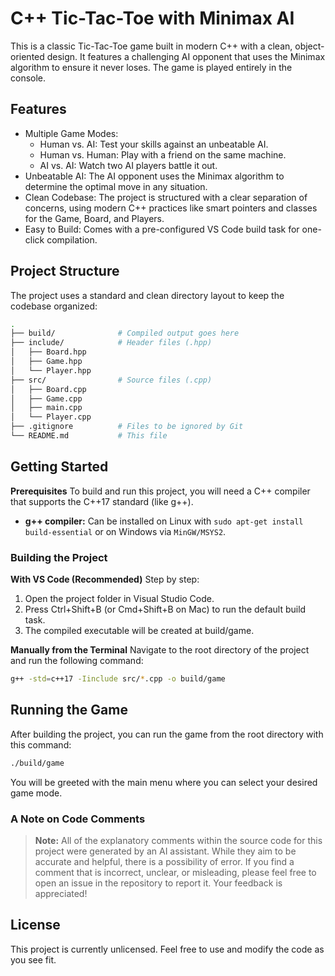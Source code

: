 # C++ Tic-Tac-Toe with Minimax AI

This is a classic Tic-Tac-Toe game built in modern C++ with a clean, object-oriented design. It features a challenging AI opponent that uses the Minimax algorithm to ensure it never loses. The game is played entirely in the console.

## Features

- Multiple Game Modes:
  - Human vs. AI: Test your skills against an unbeatable AI.
  - Human vs. Human: Play with a friend on the same machine.
  - AI vs. AI: Watch two AI players battle it out.
- Unbeatable AI: The AI opponent uses the Minimax algorithm to determine the optimal move in any situation.
- Clean Codebase: The project is structured with a clear separation of concerns, using modern C++ practices like smart pointers and classes for the Game, Board, and Players.
- Easy to Build: Comes with a pre-configured VS Code build task for one-click compilation.

## Project Structure

The project uses a standard and clean directory layout to keep the codebase organized:

```bash
.
├── build/              # Compiled output goes here
├── include/            # Header files (.hpp)
│   ├── Board.hpp
│   ├── Game.hpp
│   └── Player.hpp
├── src/                # Source files (.cpp)
│   ├── Board.cpp
│   ├── Game.cpp
│   ├── main.cpp
│   └── Player.cpp
├── .gitignore          # Files to be ignored by Git
└── README.md           # This file
```

## Getting Started

**Prerequisites**
To build and run this project, you will need a C++ compiler that supports the C++17 standard (like g++).

- **g++ compiler:** Can be installed on Linux with `sudo apt-get install build-essential` or on Windows via `MinGW/MSYS2`.

### Building the Project

**With VS Code (Recommended)**
Step by step:

1. Open the project folder in Visual Studio Code.
2. Press Ctrl+Shift+B (or Cmd+Shift+B on Mac) to run the default build task.
3. The compiled executable will be created at build/game.

**Manually from the Terminal**
Navigate to the root directory of the project and run the following command:

```bash
g++ -std=c++17 -Iinclude src/*.cpp -o build/game
```

## Running the Game

After building the project, you can run the game from the root directory with this command:

```bash
./build/game
```

You will be greeted with the main menu where you can select your desired game mode.

### A Note on Code Comments

> **Note:** All of the explanatory comments within the source code for this project were generated by an AI assistant. While they aim to be accurate and helpful, there is a possibility of error. If you find a comment that is incorrect, unclear, or misleading, please feel free to open an issue in the repository to report it. Your feedback is appreciated!

## License

This project is currently unlicensed. Feel free to use and modify the code as you see fit.
